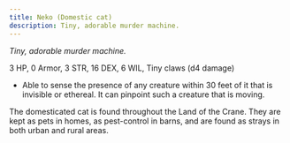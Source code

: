 ```yaml
---
title: Neko (Domestic cat)
description: Tiny, adorable murder machine.
---
```


*Tiny, adorable murder machine.*

3 HP, 0 Armor, 3 STR, 16 DEX, 6 WIL, Tiny claws (d4 damage)

- Able to sense the presence of any creature within 30 feet of it that is invisible or ethereal. It can pinpoint such a creature that is moving.

The domesticated cat is found throughout the Land of the Crane. They are kept as pets in homes, as pest-control in barns, and are found as strays in both urban and rural areas.
